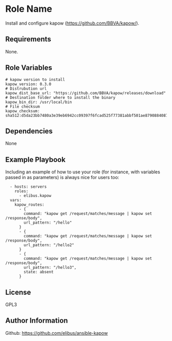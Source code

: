 Role Name
=========

Install and configure kapow (https://github.com/BBVA/kapow/).

Requirements
------------

None.

Role Variables
--------------

```
# kapow version to install
kapow_version: 0.3.0
# Distrubution url
kapow_dist_base_url: "https://github.com/BBVA/kapow/releases/download"
# Destination folder where to install the binary
kapow_bin_dir: /usr/local/bin
# File checksum
kapow_checksum: sha512:d5da23bb7480a3e39eb6942cc09397f6fcad525f77381abbf501ae87908840878c83f1a2c623285e1de58619c83ffae8517b3440053edde0c889ccbd0371fcbb
```

Dependencies
------------

None

Example Playbook
----------------

Including an example of how to use your role (for instance, with variables passed in as parameters) is always nice for users too:

```
  - hosts: servers
    roles:
      - elibus.kapow
  vars:
    kapow_routes:
      - {
        command: "kapow get /request/matches/message | kapow set /response/body",
        url_pattern: "/hello"
      }
      - {
        command: "kapow get /request/matches/message | kapow set /response/body",
        url_pattern: "/hello2"
      }
      - {
        command: "kapow get /request/matches/message | kapow set /response/body",
        url_pattern: "/hello3",
        state: absent
      }
```

License
-------

GPL3

Author Information
------------------

Github: https://github.com/elibus/ansible-kapow